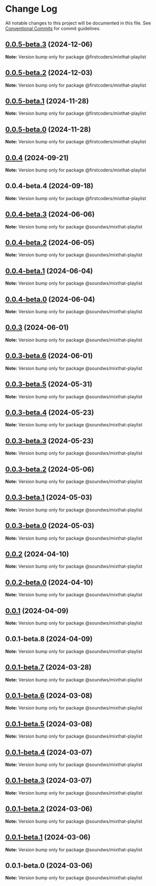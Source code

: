 # Change Log

All notable changes to this project will be documented in this file.
See [Conventional Commits](https://conventionalcommits.org) for commit guidelines.

## [0.0.5-beta.3](https://github.com/firstcoders/webcomponents/compare/@firstcoders/mixthat-playlist@0.0.5-beta.2...@firstcoders/mixthat-playlist@0.0.5-beta.3) (2024-12-06)

**Note:** Version bump only for package @firstcoders/mixthat-playlist





## [0.0.5-beta.2](https://github.com/firstcoders/webcomponents/compare/@firstcoders/mixthat-playlist@0.0.5-beta.1...@firstcoders/mixthat-playlist@0.0.5-beta.2) (2024-12-03)

**Note:** Version bump only for package @firstcoders/mixthat-playlist





## [0.0.5-beta.1](https://github.com/firstcoders/webcomponents/compare/@firstcoders/mixthat-playlist@0.0.5-beta.0...@firstcoders/mixthat-playlist@0.0.5-beta.1) (2024-11-28)

**Note:** Version bump only for package @firstcoders/mixthat-playlist





## [0.0.5-beta.0](https://github.com/firstcoders/webcomponents/compare/@firstcoders/mixthat-playlist@0.0.4...@firstcoders/mixthat-playlist@0.0.5-beta.0) (2024-11-28)

**Note:** Version bump only for package @firstcoders/mixthat-playlist





## [0.0.4](https://github.com/firstcoders/webcomponents/compare/@firstcoders/mixthat-playlist@0.0.4-beta.4...@firstcoders/mixthat-playlist@0.0.4) (2024-09-21)

**Note:** Version bump only for package @firstcoders/mixthat-playlist





## 0.0.4-beta.4 (2024-09-18)

**Note:** Version bump only for package @firstcoders/mixthat-playlist





## [0.0.4-beta.3](https://github.com/sound-ws/webcomponents/compare/@soundws/mixthat-playlist@0.0.4-beta.2...@soundws/mixthat-playlist@0.0.4-beta.3) (2024-06-06)

**Note:** Version bump only for package @soundws/mixthat-playlist





## [0.0.4-beta.2](https://github.com/sound-ws/webcomponents/compare/@soundws/mixthat-playlist@0.0.4-beta.1...@soundws/mixthat-playlist@0.0.4-beta.2) (2024-06-05)

**Note:** Version bump only for package @soundws/mixthat-playlist





## [0.0.4-beta.1](https://github.com/sound-ws/webcomponents/compare/@soundws/mixthat-playlist@0.0.4-beta.0...@soundws/mixthat-playlist@0.0.4-beta.1) (2024-06-04)

**Note:** Version bump only for package @soundws/mixthat-playlist





## [0.0.4-beta.0](https://github.com/sound-ws/webcomponents/compare/@soundws/mixthat-playlist@0.0.3...@soundws/mixthat-playlist@0.0.4-beta.0) (2024-06-04)

**Note:** Version bump only for package @soundws/mixthat-playlist





## [0.0.3](https://github.com/firstcoders/webcomponents/compare/@soundws/mixthat-playlist@0.0.3-beta.6...@soundws/mixthat-playlist@0.0.3) (2024-06-01)

**Note:** Version bump only for package @soundws/mixthat-playlist





## [0.0.3-beta.6](https://github.com/firstcoders/webcomponents/compare/@soundws/mixthat-playlist@0.0.3-beta.5...@soundws/mixthat-playlist@0.0.3-beta.6) (2024-06-01)

**Note:** Version bump only for package @soundws/mixthat-playlist





## [0.0.3-beta.5](https://github.com/firstcoders/webcomponents/compare/@soundws/mixthat-playlist@0.0.3-beta.4...@soundws/mixthat-playlist@0.0.3-beta.5) (2024-05-31)

**Note:** Version bump only for package @soundws/mixthat-playlist





## [0.0.3-beta.4](https://github.com/firstcoders/webcomponents/compare/@soundws/mixthat-playlist@0.0.3-beta.3...@soundws/mixthat-playlist@0.0.3-beta.4) (2024-05-23)

**Note:** Version bump only for package @soundws/mixthat-playlist





## [0.0.3-beta.3](https://github.com/firstcoders/webcomponents/compare/@soundws/mixthat-playlist@0.0.3-beta.2...@soundws/mixthat-playlist@0.0.3-beta.3) (2024-05-23)

**Note:** Version bump only for package @soundws/mixthat-playlist





## [0.0.3-beta.2](https://github.com/firstcoders/webcomponents/compare/@soundws/mixthat-playlist@0.0.3-beta.1...@soundws/mixthat-playlist@0.0.3-beta.2) (2024-05-06)

**Note:** Version bump only for package @soundws/mixthat-playlist





## [0.0.3-beta.1](https://github.com/firstcoders/webcomponents/compare/@soundws/mixthat-playlist@0.0.3-beta.0...@soundws/mixthat-playlist@0.0.3-beta.1) (2024-05-03)

**Note:** Version bump only for package @soundws/mixthat-playlist





## [0.0.3-beta.0](https://github.com/firstcoders/webcomponents/compare/@soundws/mixthat-playlist@0.0.2...@soundws/mixthat-playlist@0.0.3-beta.0) (2024-05-03)

**Note:** Version bump only for package @soundws/mixthat-playlist





## [0.0.2](https://github.com/firstcoders/webcomponents/compare/@soundws/mixthat-playlist@0.0.2-beta.0...@soundws/mixthat-playlist@0.0.2) (2024-04-10)

**Note:** Version bump only for package @soundws/mixthat-playlist





## [0.0.2-beta.0](https://github.com/firstcoders/webcomponents/compare/@soundws/mixthat-playlist@0.0.1...@soundws/mixthat-playlist@0.0.2-beta.0) (2024-04-10)

**Note:** Version bump only for package @soundws/mixthat-playlist





## [0.0.1](https://github.com/firstcoders/webcomponents/compare/@soundws/mixthat-playlist@0.0.1-beta.8...@soundws/mixthat-playlist@0.0.1) (2024-04-09)

**Note:** Version bump only for package @soundws/mixthat-playlist





## 0.0.1-beta.8 (2024-04-09)

**Note:** Version bump only for package @soundws/mixthat-playlist





## [0.0.1-beta.7](https://github.com/firstcoders/monorepo/compare/@soundws/mixthat-playlist@0.0.1-beta.6...@soundws/mixthat-playlist@0.0.1-beta.7) (2024-03-28)

**Note:** Version bump only for package @soundws/mixthat-playlist





## [0.0.1-beta.6](https://github.com/firstcoders/monorepo/compare/@soundws/mixthat-playlist@0.0.1-beta.5...@soundws/mixthat-playlist@0.0.1-beta.6) (2024-03-08)

**Note:** Version bump only for package @soundws/mixthat-playlist





## [0.0.1-beta.5](https://github.com/firstcoders/monorepo/compare/@soundws/mixthat-playlist@0.0.1-beta.4...@soundws/mixthat-playlist@0.0.1-beta.5) (2024-03-08)

**Note:** Version bump only for package @soundws/mixthat-playlist





## [0.0.1-beta.4](https://github.com/firstcoders/monorepo/compare/@soundws/mixthat-playlist@0.0.1-beta.3...@soundws/mixthat-playlist@0.0.1-beta.4) (2024-03-07)

**Note:** Version bump only for package @soundws/mixthat-playlist





## [0.0.1-beta.3](https://github.com/firstcoders/monorepo/compare/@soundws/mixthat-playlist@0.0.1-beta.2...@soundws/mixthat-playlist@0.0.1-beta.3) (2024-03-07)

**Note:** Version bump only for package @soundws/mixthat-playlist





## [0.0.1-beta.2](https://github.com/firstcoders/monorepo/compare/@soundws/mixthat-playlist@0.0.1-beta.1...@soundws/mixthat-playlist@0.0.1-beta.2) (2024-03-06)

**Note:** Version bump only for package @soundws/mixthat-playlist





## [0.0.1-beta.1](https://github.com/firstcoders/monorepo/compare/@soundws/mixthat-playlist@0.0.1-beta.0...@soundws/mixthat-playlist@0.0.1-beta.1) (2024-03-06)

**Note:** Version bump only for package @soundws/mixthat-playlist





## 0.0.1-beta.0 (2024-03-06)

**Note:** Version bump only for package @soundws/mixthat-playlist
